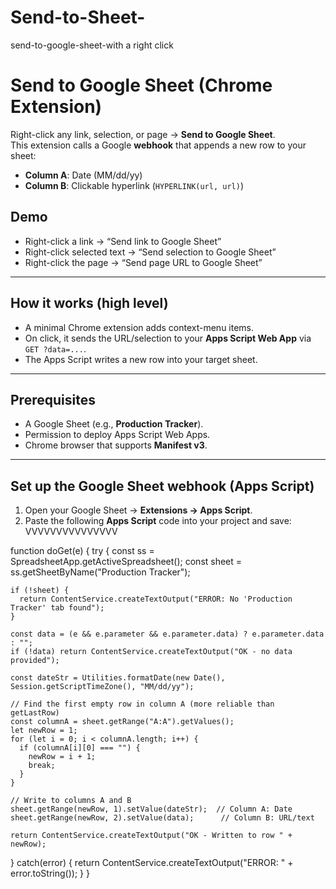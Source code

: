 # Send-to-Sheet-
send-to-google-sheet-with a right click 
# Send to Google Sheet (Chrome Extension)

Right-click any link, selection, or page → **Send to Google Sheet**.  
This extension calls a Google  **webhook** that appends a new row to your sheet:

- **Column A**: Date (MM/dd/yy)
- **Column B**: Clickable hyperlink (`HYPERLINK(url, url)`)

## Demo
- Right-click a link → “Send link to Google Sheet”
- Right-click selected text → “Send selection to Google Sheet”
- Right-click the page → “Send page URL to Google Sheet”

---

## How it works (high level)
- A minimal Chrome extension adds context-menu items.
- On click, it sends the URL/selection to your **Apps Script Web App** via `GET ?data=...`.
- The Apps Script writes a new row into your target sheet.

---

## Prerequisites
- A Google Sheet (e.g., **Production Tracker**).
- Permission to deploy Apps Script Web Apps.
- Chrome  browser that supports **Manifest v3**.

---

## Set up the Google Sheet webhook (Apps Script)

1. Open your Google Sheet → **Extensions → Apps Script**.
2. Paste the following **Apps Script** code into your project and save:
VVVVVVVVVVVVVVV

function doGet(e) {
  try {
    const ss = SpreadsheetApp.getActiveSpreadsheet();
    const sheet = ss.getSheetByName("Production Tracker");
    
    if (!sheet) {
      return ContentService.createTextOutput("ERROR: No 'Production Tracker' tab found");
    }
    
    const data = (e && e.parameter && e.parameter.data) ? e.parameter.data : "";
    if (!data) return ContentService.createTextOutput("OK - no data provided");
    
    const dateStr = Utilities.formatDate(new Date(), Session.getScriptTimeZone(), "MM/dd/yy");
    
    // Find the first empty row in column A (more reliable than getLastRow)
    const columnA = sheet.getRange("A:A").getValues();
    let newRow = 1;
    for (let i = 0; i < columnA.length; i++) {
      if (columnA[i][0] === "") {
        newRow = i + 1;
        break;
      }
    }
    
    // Write to columns A and B
    sheet.getRange(newRow, 1).setValue(dateStr);  // Column A: Date
    sheet.getRange(newRow, 2).setValue(data);      // Column B: URL/text
    
    return ContentService.createTextOutput("OK - Written to row " + newRow);
    
  } catch(error) {
    return ContentService.createTextOutput("ERROR: " + error.toString());
  }
}
